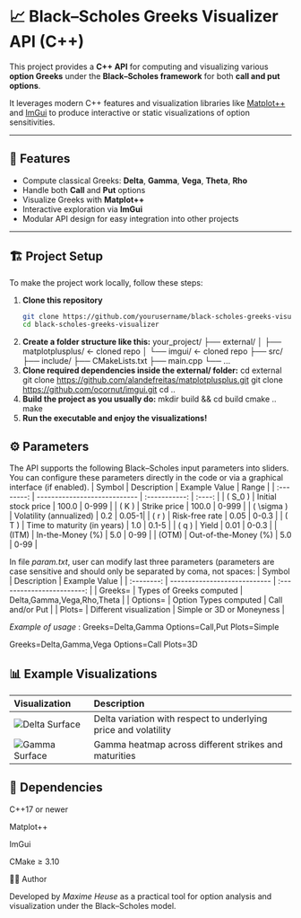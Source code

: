 # 📈 Black–Scholes Greeks Visualizer API (C++)

This project provides a **C++ API** for computing and visualizing various **option Greeks** under the **Black–Scholes framework** for both **call and put options**.  

It leverages modern C++ features and visualization libraries like [Matplot++](https://github.com/alandefreitas/matplotplusplus) and [ImGui](https://github.com/ocornut/imgui) to produce interactive or static visualizations of option sensitivities.

---

## 🧮 Features

- Compute classical Greeks: **Delta**, **Gamma**, **Vega**, **Theta**, **Rho**  
- Handle both **Call** and **Put** options  
- Visualize Greeks with **Matplot++**  
- Interactive exploration via **ImGui**  
- Modular API design for easy integration into other projects  

---

## 🏗️ Project Setup

To make the project work locally, follow these steps:

1. **Clone this repository**  
   ```bash
   git clone https://github.com/yourusername/black-scholes-greeks-visualizer.git
   cd black-scholes-greeks-visualizer
2. **Create a folder structure like this:**
   your_project/
├── external/
│   ├── matplotplusplus/   ← cloned repo
│   └── imgui/             ← cloned repo
├── src/
├── include/
├── CMakeLists.txt
├── main.cpp
└── ...
3. **Clone required dependencies inside the external/ folder:**
cd external
git clone https://github.com/alandefreitas/matplotplusplus.git
git clone https://github.com/ocornut/imgui.git
cd ..
4. **Build the project as you usually do:**
   mkdir build && cd build
cmake ..
make
5. **Run the executable and enjoy the visualizations!**

## ⚙️ Parameters
The API supports the following Black–Scholes input parameters into sliders. You can configure these parameters directly in the code or via a graphical interface (if enabled).
|   Symbol   | Description                  | Example Value |  Range |
| :--------: | ---------------------------- | :-----------: | :----: |
|   ( S_0 )  | Initial stock price          |     100.0     |  0-999 |
|    ( K )   | Strike price                 |     100.0     |  0-999 |
| ( \sigma ) | Volatility (annualized)      |      0.2      |  0.05-1|
|    ( r )   | Risk-free rate               |      0.05     |  0-0.3 |
|    ( T )   | Time to maturity (in years)  |      1.0      | 0.1-5  |
|    ( q )   | Yield                        |      0.01     | 0-0.3  |
|    (ITM)   | In-the-Money (%)             |      5.0      | 0-99   |
|    (OTM)   | Out-of-the-Money (%)         |      5.0      | 0-99   |

In file _param.txt_, user can modify last three parameters (parameters are case sensitive and should only be separated by coma, not spaces: 
|   Symbol   | Description                  | Example Value               |
| :--------: | ---------------------------- | :------------------------:  |
|   Greeks=  | Types of Greeks computed     |  Delta,Gamma,Vega,Rho,Theta |
|   Options= | Option Types computed        |     Call and/or Put         |
|   Plots=   | Different visualization      |  Simple or 3D or Moneyness  |

_Example of usage_ : 
Greeks=Delta,Gamma
Options=Call,Put
Plots=Simple

Greeks=Delta,Gamma,Vega
Options=Call
Plots=3D

## 📊 Example Visualizations
| Visualization              | Description                                                     |
| :------------------------- | :-------------------------------------------------------------- |
| ![Delta Surface](fig1.png) | Delta variation with respect to underlying price and volatility |
| ![Gamma Surface](fig2.png) | Gamma heatmap across different strikes and maturities           |

## 🧰 Dependencies

C++17 or newer

Matplot++

ImGui

CMake ≥ 3.10

🧑‍💻 Author

Developed by _Maxime Heuse_ as a practical tool for option analysis and visualization under the Black–Scholes model.
